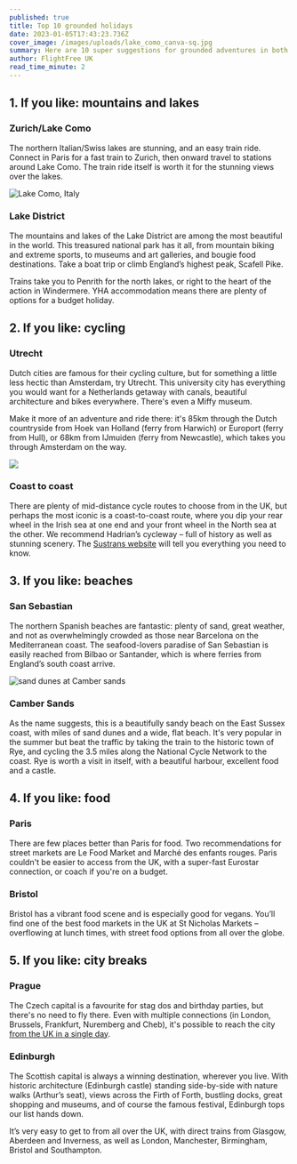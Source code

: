 ```yaml
---
published: true
title: Top 10 grounded holidays
date: 2023-01-05T17:43:23.736Z
cover_image: /images/uploads/lake_como_canva-sq.jpg
summary: Here are 10 super suggestions for grounded adventures in both the UK and Europe
author: FlightFree UK
read_time_minute: 2
---
```

## 1. If you like: mountains and lakes

### Zurich/Lake Como

The northern Italian/Swiss lakes are stunning, and an easy train ride. Connect in Paris for a fast train to Zurich, then onward travel to stations around Lake Como. The train ride itself is worth it for the stunning views over the lakes.

![Lake Como, Italy](/images/uploads/lake_como_canva.jpg "Bellagio, Lake Como, Italy")

### Lake District

The mountains and lakes of the Lake District are among the most beautiful in the world. This treasured national park has it all, from mountain biking and extreme sports, to museums and art galleries, and bougie food destinations. Take a boat trip or climb England’s highest peak, Scafell Pike. 

Trains take you to Penrith for the north lakes, or right to the heart of the action in Windermere. YHA accommodation means there are plenty of options for a budget holiday.

## 2. If you like: cycling

### Utrecht

Dutch cities are famous for their cycling culture, but for something a little less hectic than Amsterdam, try Utrecht. This university city has everything you would want for a Netherlands getaway with canals, beautiful architecture and bikes everywhere. There's even a Miffy museum. 

Make it more of an adventure and ride there: it's 85km through the Dutch countryside  from Hoek van Holland (ferry from Harwich) or Europort (ferry from Hull),  o﻿r 68km from IJmuiden (ferry from Newcastle), which takes you through Amsterdam on the way.

![](/images/uploads/utrecht_canva.jpg)

### Coast to coast

There are plenty of mid-distance cycle routes to choose from in the UK, but perhaps the most iconic is a coast-to-coast route, where you dip your rear wheel in the Irish sea at one end and your front wheel in the North sea at the other. We recommend Hadrian’s cycleway – full of history as well as stunning scenery. The [Sustrans website](https://www.sustrans.org.uk/) will tell you everything you need to know.

## 3. If you like: beaches

### San Sebastian

The northern Spanish beaches are fantastic: plenty of sand, great weather, and not as overwhelmingly crowded as those near Barcelona on the Mediterranean coast. The seafood-lovers paradise of San Sebastian is easily reached from Bilbao or Santander, which is where ferries from England’s south coast arrive.

![sand dunes at Camber sands](/images/uploads/camber_sands-2_canva.jpg "Camber sands, East Sussex")

### Camber Sands 

As the name suggests, this is a beautifully sandy beach on the East Sussex coast, with miles of sand dunes and a wide, flat beach. It's very popular in the summer but beat the traffic by taking the train to the historic town of Rye, and cycling the 3.5 miles along the National Cycle Network to the coast. Rye is worth a visit in itself, with a beautiful harbour, excellent food and a castle.

## 4. If you like: food

### Paris

There are few places better than Paris for food. Two recommendations for street markets are Le Food Market and Marché des enfants rouges. Paris couldn't be easier to access from the UK, with a super-fast Eurostar connection, or coach if you're on a budget.

### Bristol

Bristol has a vibrant food scene and is especially good for vegans. You’ll find one of the best food markets in the UK at St Nicholas Markets – overflowing at lunch times, with street food options from all over the globe.

## 5. If you like: city breaks

### Prague

The Czech capital is a favourite for stag dos and birthday parties, but there's no need to fly there. Even with multiple connections (in London, Brussels, Frankfurt, Nuremberg and Cheb), it's possible to reach the city [from the UK in a single day](https://flightfree.co.uk/travel_articles/prague-to-pembrokeshire-in-a-day/). 

### Edinburgh

The Scottish capital is always a winning destination, wherever you live. With historic architecture (Edinburgh castle) standing side-by-side with nature walks (Arthur’s seat), views across the Firth of Forth, bustling docks, great shopping and museums, and of course the famous festival, Edinburgh tops our list hands down. 

It’s very easy to get to from all over the UK, with direct trains from Glasgow, Aberdeen and Inverness, as well as London, Manchester, Birmingham, Bristol and Southampton.